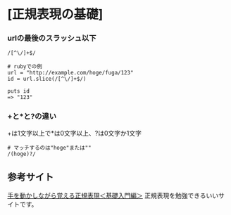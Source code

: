 # [正規表現の基礎]

### urlの最後のスラッシュ以下
```
/[^\/]+$/

# rubyでの例
url = "http://example.com/hoge/fuga/123"
id = url.slice(/[^\/]+$/)

puts id
=> "123"
```

### +と*と?の違い
+は1文字以上で*は0文字以上、?は0文字か1文字

```
# マッチするのは"hoge"または""
/(hoge)?/
```

## 参考サイト
[手を動かしながら覚える正規表現＜基礎入門編＞](http://doc.mas3.net/regexp/)
正規表現を勉強できるいいサイトです。

